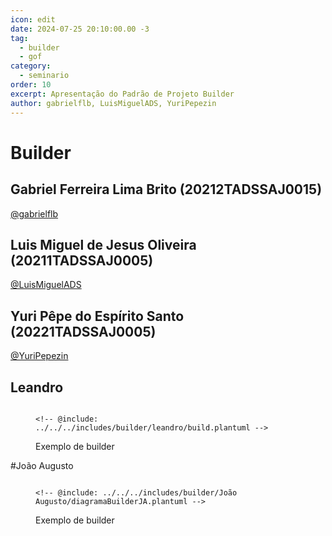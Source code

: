 ```yaml
---
icon: edit
date: 2024-07-25 20:10:00.00 -3
tag:
  - builder
  - gof
category:
  - seminario
order: 10
excerpt: Apresentação do Padrão de Projeto Builder
author: gabrielflb, LuisMiguelADS, YuriPepezin
---
```

# Builder

## Gabriel Ferreira Lima Brito (20212TADSSAJ0015)

[@gabrielflb](https://github.com/gabrielflb)

<!-- @include: ../../../includes/builder/seminario-1-gabrielflb/README.md -->

## Luis Miguel de Jesus Oliveira (20211TADSSAJ0005)

[@LuisMiguelADS](https://github.com/LuisMiguelADS)

<!-- @include: ../../../includes/builder/seminario-1-LuisMiguelADS/README.md -->
 

## Yuri Pêpe do Espírito Santo (20221TADSSAJ0005) 

[@YuriPepezin](https://github.com/YuriPepezin)

<!-- @include: ../../../includes/builder/seminario-1-YuriPepezin/ApYuri.md -->


## Leandro

<figure>

```plantuml

<!-- @include: ../../../includes/builder/leandro/build.plantuml -->

```

<figcaption> Exemplo de builder</figcaption>
</figure>

#João Augusto

<figure>

```plantuml

<!-- @include: ../../../includes/builder/João Augusto/diagramaBuilderJA.plantuml -->

```
<figcaption> Exemplo de builder </figcaption>
</figure>
